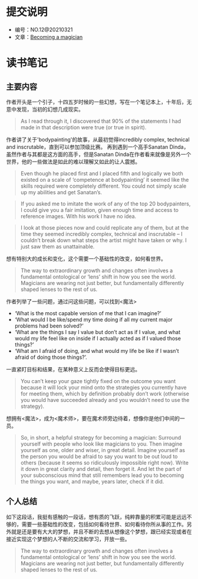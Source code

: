 # 提交说明
- 编号：NO.12@20210321
- 文章：[Becoming a magician](https://autotranslucence.wordpress.com/2018/03/30/becoming-a-magician/)

# 读书笔记

## 主要内容
作者开头是一个引子，十四五岁时候的一些幻想，写在一个笔记本上，十年后，无意中发现，当初的幻想几成现实。
> As I read through it, I discovered that 90% of the statements I had made in that description were true (or true in spirit).

作者讲了关于'bodypainting'的故事，从最初觉得incredibly complex, technical and inscrutable，直到可以参加顶级比赛。
再到遇到一个高手Sanatan Dinda，虽然作者与其都是这方面的高手，但是Sanatan Dinda在作者看来就像是另外一个世界，他的一些做法是如此的难以理解又如此的让人震撼。
> Even though he placed first and I placed fifth and logically we both existed on a scale of ‘competence at bodypainting’ it seemed like the skills required were completely different. You could not simply scale up my abilities and get Sanatan’s.

> If you asked me to imitate the work of any of the top 20 bodypainters, I could give you a fair imitation, given enough time and access to reference images. With his work I have no idea.

> I look at those pieces now and could replicate any of them, but at the time they seemed incredibly complex, technical and inscrutable – I couldn’t break down what steps the artist might have taken or why. I just saw them as unattainable.

想有特别大的成长和变化，这个需要一个基础性的改变，如何看世界。
> The way to extraordinary growth and changes often involves a fundamental ontological or ‘lens’ shift in how you see the world. Magicians are wearing not just better, but fundamentally differently shaped lenses to the rest of us.


作者列举了一些问题，通过问这些问题，可以找到<魔法> 
- ‘What is the most capable version of me that I can imagine?’
- ‘What would I be like/spend my time doing if all my current major problems had been solved?’
- ‘What are the things I say I value but don’t act as if I value, and what would my life feel like on inside if I actually acted as if I valued those things?’
- ‘What am I afraid of doing, and what would my life be like if I wasn’t afraid of doing those things?’.


一直紧盯目标和结果，在某种意义上反而会使得目标更远。
> You can’t keep your gaze tightly fixed on the outcome you want because it will lock your mind onto the strategies you currently have for meeting them, which by definition probably don’t work (otherwise you would have succeeded already and you wouldn’t need to use the strategy).

想拥有<魔法>，成为<魔术师>，要在魔术师旁边待着，想像你是他们中间的一员。
> So, in short, a helpful strategy for becoming a magician: Surround yourself with people who look like magicians to you. Then imagine yourself as one, older and wiser, in great detail. Imagine yourself as the person you would be afraid to say you want to be out loud to others (because it seems so ridiculously impossible right now). Write it down in great clarity and detail, then forget it. And let the part of your subconscious mind that still remembers lead you to becoming the things you want, and maybe, years later, check if it did.

## 个人总结
如下这段话，我挺有感触的一段话，想有质的飞跃，纯粹靠量的积累可能是远远不够的，需要一些基础性的改变，包括如何看待世界、如何看待你所从事的工作。另外就是还是要有大大的梦想，并且不断的去想从想像这个梦想，跟已经实现或者在接近实现这个梦想的人不断的交流和学习，开放一些。
> The way to extraordinary growth and changes often involves a fundamental ontological or ‘lens’ shift in how you see the world. Magicians are wearing not just better, but fundamentally differently shaped lenses to the rest of us.